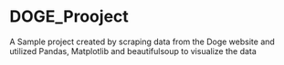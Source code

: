 # DOGE_Prooject
A Sample project created by scraping data from the Doge website and utilized Pandas, Matplotlib and beautifulsoup to visualize the data
